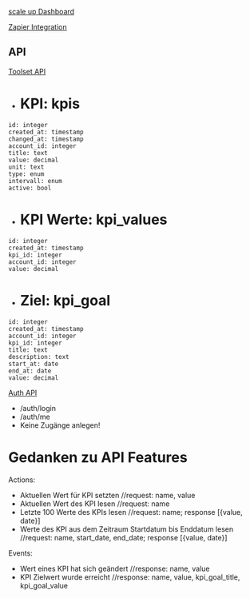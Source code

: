 [scale up Dashboard](https://www.scaleup.de/dashboard/)

[Zapier Integration](https://developer.zapier.com/app/166295/version/1.0.0)

## API

[Toolset API](https://api.scaleup.de/api:sVzRHGGB)

- # KPI: kpis
```plaintext
id: integer
created_at: timestamp
changed_at: timestamp
account_id: integer
title: text
value: decimal
unit: text
type: enum
intervall: enum
active: bool
```

- # KPI Werte: kpi_values
```plaintext
id: integer
created_at: timestamp
kpi_id: integer
account_id: integer
value: decimal
```

- # Ziel: kpi_goal

```plaintext
id: integer
created_at: timestamp
account_id: integer
kpi_id: integer
title: text
description: text
start_at: date
end_at: date
value: decimal
```

[Auth API](https://api.scaleup.de/api:nNrRBg3S)

- /auth/login
- /auth/me
- Keine Zugänge anlegen!

# Gedanken zu API Features

Actions:

- Aktuellen Wert für KPI setzten //request: name, value
- Aktuellen Wert des KPI lesen //request: name
- Letzte 100 Werte des KPIs lesen //request:  name; response [{value, date}]
- Werte des KPI aus dem Zeitraum Startdatum bis Enddatum lesen //request: name, start_date, end_date; response [{value, date}]

Events:

- Wert eines KPI hat sich geändert //response: name, value
- KPI Zielwert wurde erreicht //response: name, value, kpi_goal_title, kpi_goal_value

